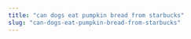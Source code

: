 ```yaml
---
title: "can dogs eat pumpkin bread from starbucks"
slug: "can-dogs-eat-pumpkin-bread-from-starbucks"
---
```


